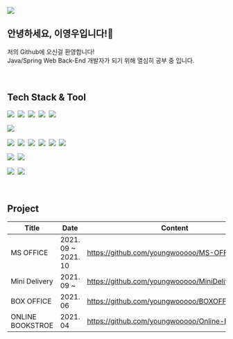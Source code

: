 ![](https://img.shields.io/github/followers/youngwooooo?style=social)

## 안녕하세요, 이영우입니다!👋

저의 Github에 오신걸 환영합니다!<br>
Java/Spring Web Back-End 개발자가 되기 위해 열심히 공부 중 입니다.
<br><br><br>


## Tech Stack & Tool
<img src="https://img.shields.io/badge/Java-007396?style=flat-square&logo=JAVA&logoColor=white" />&nbsp;
<img src="https://img.shields.io/badge/Spring-6DB33F?style=flat-square&logo=SPRING&logoColor=white" />&nbsp;
<img src="https://img.shields.io/badge/SpringBoot-6DB33F?style=flat-square&logo=SPRINGBOOT&logoColor=white" />&nbsp;
<img src="https://img.shields.io/badge/Maven-C71A36?style=flat-square&logo=ApacheMaven&logoColor=white" />&nbsp;
<img src="https://img.shields.io/badge/Gradle-02303A?style=flat-square&logo=Gradle&logoColor=white" />&nbsp;

<img src="https://img.shields.io/badge/Oracle-F80000?style=flat-square&logo=ORACLE&logoColor=white" />&nbsp;

<img src="https://img.shields.io/badge/JavaScript-F7DF1E?style=flat-square&logo=JAVASCRIPT&logoColor=white" />&nbsp;
<img src="https://img.shields.io/badge/jQuery-0769AD?style=flat-square&logo=JQUERY&logoColor=white" />&nbsp;
<img src="https://img.shields.io/badge/HTML5-E34F26?style=flat-square&logo=HTML5&logoColor=white" />&nbsp;
<img src="https://img.shields.io/badge/CSS3-1572B6?style=flat-square&logo=CSS3&logoColor=white" />&nbsp;
<img src="https://img.shields.io/badge/Bootstrap-7952B3?style=flat-square&logo=BOOTSTRAP&logoColor=white" />&nbsp;
<img src="https://img.shields.io/badge/Thymeleaf-005F0F?style=flat-square&logo=THYMELEAF&logoColor=white" />&nbsp;

<img src="https://img.shields.io/badge/SVN-809CC9?style=flat-square&logo=Subversion&logoColor=white" />&nbsp;
<img src="https://img.shields.io/badge/Git-F05032?style=flat-square&logo=Git&logoColor=white" />&nbsp;

<img src="https://img.shields.io/badge/Eclipse-2C2255?style=flat-square&logo=EclipseIDE&logoColor=white" />&nbsp;
<img src="https://img.shields.io/badge/IntelliJ-000000?style=flat-square&logo=IntelliJIDEA&logoColor=white" />&nbsp;
<br><br><br>


## Project

| Title | Date | Content |
| ------ | ------ | ------ |
| MS OFFICE | 2021. 09 ~ 2021. 10 | https://github.com/youngwooooo/MS-OFFICE |
| Mini Delivery | 2021. 09 ~ | https://github.com/youngwooooo/MiniDeliveryProject |
| BOX OFFICE | 2021. 06 | https://github.com/youngwooooo/BOXOFFICE |
| ONLINE BOOKSTROE | 2021. 04 | https://github.com/youngwooooo/Online-Bookstore |
